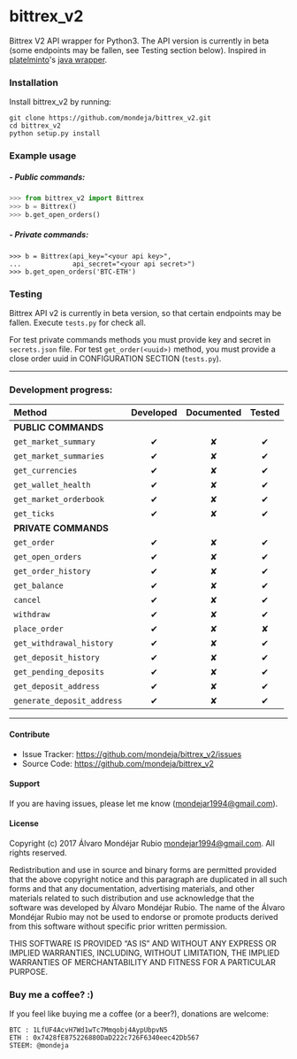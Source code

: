 <h1>bittrex_v2</h1>

Bittrex V2 API wrapper for Python3. The API version is currently in beta (some endpoints may be fallen, see Testing section below). Inspired in [platelminto](https://github.com/platelminto)'s [java wrapper](https://github.com/platelminto/java-bittrex-2).

### Installation

Install bittrex_v2 by running:

    git clone https://github.com/mondeja/bittrex_v2.git
    cd bittrex_v2
    python setup.py install

### Example usage
##### - Public commands:
```python
>>> from bittrex_v2 import Bittrex
>>> b = Bittrex()
>>> b.get_open_orders()
```

##### - Private commands:
```
>>> b = Bittrex(api_key="<your api key>",
...             api_secret="<your api secret>")
>>> b.get_open_orders('BTC-ETH')
```

### Testing
Bittrex API v2 is currently in beta version, so that certain endpoints may be fallen. Execute `tests.py` for check all. 

For test private commands methods you must provide key and secret in `secrets.json` file. For test `get_order(<uuid>)` method, you must provide a close order uuid in CONFIGURATION SECTION (`tests.py`).

________________________________

### Development progress:

|**Method**|**Developed**|**Documented**|**Tested**|
|:-------------------------|:-:|:-:|:-:|
|**PUBLIC COMMANDS**                   |
|`get_market_summary`      | ✔ | ✘ | ✔ |
|`get_market_summaries`    | ✔ | ✘ | ✔ |
|`get_currencies`          | ✔ | ✘ | ✔ |
|`get_wallet_health`       | ✔ | ✘ | ✔ |
|`get_market_orderbook`    | ✔ | ✘ | ✔ |
|`get_ticks`               | ✔ | ✘ | ✔ |
|**PRIVATE COMMANDS**                  |
|`get_order`               | ✔ | ✘ | ✔ |
|`get_open_orders`         | ✔ | ✘ | ✔ |
|`get_order_history`       | ✔ | ✘ | ✔ |
|`get_balance`             | ✔ | ✘ | ✔ |
|`cancel`                  | ✔ | ✘ | ✔ |
|`withdraw`                | ✔ | ✘ | ✔ |
|`place_order`             | ✔ | ✘ | ✘ |
|`get_withdrawal_history`  | ✔ | ✘ | ✔ |
|`get_deposit_history`     | ✔ | ✘ | ✔ |
|`get_pending_deposits`    | ✔ | ✘ | ✔ |
|`get_deposit_address`     | ✔ | ✘ | ✔ |
|`generate_deposit_address`| ✔ | ✘ | ✔ |

____________________________________

#### Contribute

- Issue Tracker: https://github.com/mondeja/bittrex_v2/issues
- Source Code: https://github.com/mondeja/bittrex_v2

#### Support

If you are having issues, please let me know (mondejar1994@gmail.com).

#### License

Copyright (c) 2017 Álvaro Mondéjar Rubio <mondejar1994@gmail.com>.
All rights reserved.

Redistribution and use in source and binary forms are permitted
provided that the above copyright notice and this paragraph are
duplicated in all such forms and that any documentation, advertising
materials, and other materials related to such distribution and use
acknowledge that the software was developed by Álvaro Mondéjar Rubio. The
name of the Álvaro Mondéjar Rubio may not be used to endorse or promote
products derived from this software without specific prior written
permission.

THIS SOFTWARE IS PROVIDED “AS IS” AND WITHOUT ANY EXPRESS OR IMPLIED
WARRANTIES, INCLUDING, WITHOUT LIMITATION, THE IMPLIED WARRANTIES OF
MERCHANTABILITY AND FITNESS FOR A PARTICULAR PURPOSE.

### Buy me a coffee? :)

If you feel like buying me a coffee (or a beer?), donations are welcome:

```
BTC : 1LfUF4AcvH7Wd1wTc7Mmqobj4AypUbpvN5
ETH : 0x7428fE875226880DaD222c726F6340eec42Db567
STEEM: @mondeja
```

